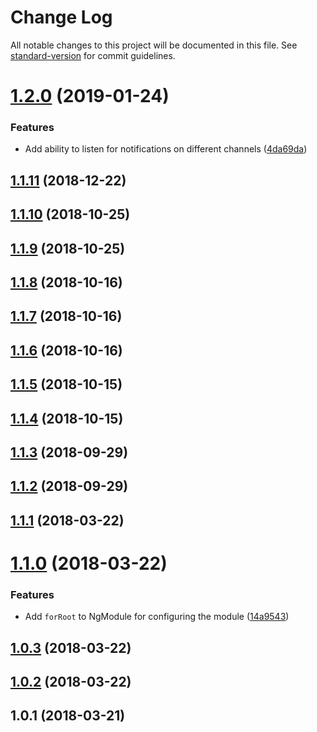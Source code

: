 # Change Log

All notable changes to this project will be documented in this file. See [standard-version](https://github.com/conventional-changelog/standard-version) for commit guidelines.

<a name="1.2.0"></a>
# [1.2.0](https://github.com/chancezeus/angular-laravel-echo/compare/v1.1.11...v1.2.0) (2019-01-24)


### Features

* Add ability to listen for notifications on different channels ([4da69da](https://github.com/chancezeus/angular-laravel-echo/commit/4da69da))



<a name="1.1.11"></a>
## [1.1.11](https://github.com/chancezeus/angular-laravel-echo/compare/v1.1.10...v1.1.11) (2018-12-22)



<a name="1.1.10"></a>
## [1.1.10](https://github.com/chancezeus/angular-laravel-echo/compare/v1.1.9...v1.1.10) (2018-10-25)



<a name="1.1.9"></a>
## [1.1.9](https://github.com/chancezeus/angular-laravel-echo/compare/v1.1.8...v1.1.9) (2018-10-25)



<a name="1.1.8"></a>
## [1.1.8](https://github.com/chancezeus/angular-laravel-echo/compare/v1.1.7...v1.1.8) (2018-10-16)



<a name="1.1.7"></a>
## [1.1.7](https://github.com/chancezeus/angular-laravel-echo/compare/v1.1.6...v1.1.7) (2018-10-16)



<a name="1.1.6"></a>
## [1.1.6](https://github.com/chancezeus/angular-laravel-echo/compare/v1.1.5...v1.1.6) (2018-10-16)



<a name="1.1.5"></a>
## [1.1.5](https://github.com/chancezeus/angular-laravel-echo/compare/v1.1.4...v1.1.5) (2018-10-15)



<a name="1.1.4"></a>
## [1.1.4](https://github.com/chancezeus/angular-laravel-echo/compare/v1.1.3...v1.1.4) (2018-10-15)



<a name="1.1.3"></a>
## [1.1.3](https://github.com/chancezeus/angular-laravel-echo/compare/v1.1.2...v1.1.3) (2018-09-29)



<a name="1.1.2"></a>
## [1.1.2](https://github.com/chancezeus/angular-laravel-echo/compare/v1.1.1...v1.1.2) (2018-09-29)



<a name="1.1.1"></a>
## [1.1.1](https://github.com/chancezeus/angular-laravel-echo/compare/v1.1.0...v1.1.1) (2018-03-22)



<a name="1.1.0"></a>
# [1.1.0](https://github.com/chancezeus/angular-laravel-echo/compare/v1.0.3...v1.1.0) (2018-03-22)


### Features

* Add `forRoot` to NgModule for configuring the module ([14a9543](https://github.com/chancezeus/angular-laravel-echo/commit/14a9543))



<a name="1.0.3"></a>
## [1.0.3](https://github.com/chancezeus/angular-laravel-echo/compare/v1.0.2...v1.0.3) (2018-03-22)



<a name="1.0.2"></a>
## [1.0.2](https://github.com/chancezeus/angular-laravel-echo/compare/v1.0.1...v1.0.2) (2018-03-22)



<a name="1.0.1"></a>
## 1.0.1 (2018-03-21)
